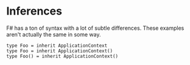 


# Inferences

F# has a ton of syntax with a lot of subtle differences. These examples aren't actually the same in some way.

```f#
type Foo = inherit ApplicationContext
type Foo = inherit ApplicationContext()
type Foo() = inherit ApplicationContext()
```
